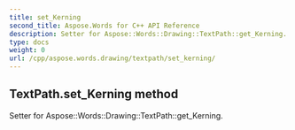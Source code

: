 ```yaml
---
title: set_Kerning
second_title: Aspose.Words for C++ API Reference
description: Setter for Aspose::Words::Drawing::TextPath::get_Kerning. 
type: docs
weight: 0
url: /cpp/aspose.words.drawing/textpath/set_kerning/
---
```

## TextPath.set_Kerning method


Setter for Aspose::Words::Drawing::TextPath::get_Kerning. 


